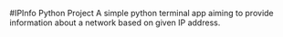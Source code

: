 #IPInfo Python Project
A simple python terminal app aiming to provide information about a network based on given IP address.

